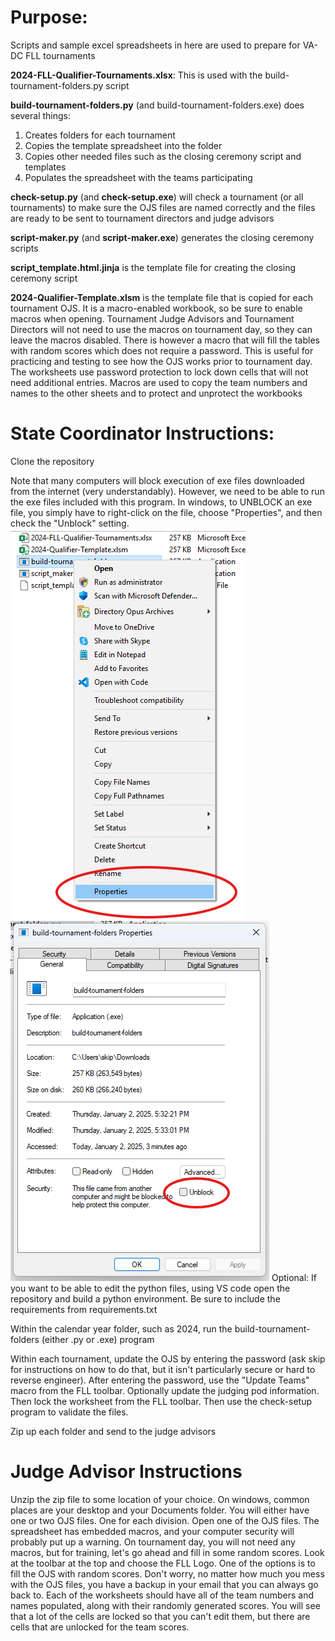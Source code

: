 # Purpose:
Scripts and sample excel spreadsheets in here are used to prepare for VA-DC FLL tournaments

**2024-FLL-Qualifier-Tournaments.xlsx**: This is used with the build-tournament-folders.py script

**build-tournament-folders.py** (and build-tournament-folders.exe) does several things:
1. Creates folders for each tournament
2. Copies the template spreadsheet into the folder
3. Copies other needed files such as the closing ceremony script and templates
4. Populates the spreadsheet with the teams participating

**check-setup.py** (and **check-setup.exe**) will check a tournament (or all tournaments) to make sure the OJS files are named correctly and the files are ready to be sent to tournament directors and judge advisors

**script-maker.py** (and **script-maker.exe**) generates the closing ceremony scripts

**script_template.html.jinja** is the template file for creating the closing ceremony script

**2024-Qualifier-Template.xlsm** is the template file that is copied for each tournament OJS. It is a macro-enabled workbook, so be sure to enable macros when opening. Tournament Judge Advisors and Tournament Directors will not need to use the macros on tournament day, so they can leave the macros disabled. There is however a macro that will fill the tables with random scores which does not require a password. This is useful for practicing and testing to see how the OJS works prior to tournament day. The worksheets use password protection to lock down cells that will not need additional entries.
Macros are used to copy the team numbers and names to the other sheets and to protect and unprotect the workbooks

# State Coordinator Instructions:
Clone the repository

Note that many computers will block execution of exe files downloaded from the internet (very understandably). However, we need to be able to run the exe files included with this program. In windows, to UNBLOCK an exe file, you simply have to right-click on the file, choose "Properties", and then check the "Unblock" setting.
![alt text](images/properties1.png)
![alt text](images/properties2.png)
Optional: If you want to be able to edit the python files, using VS code open the repository and build a python environment. Be sure to include the requirements from requirements.txt

Within the calendar year folder, such as 2024, run the build-tournament-folders (either .py or .exe) program

Within each tournament, update the OJS by entering the password (ask skip for instructions on how to do that, but it isn't particularly secure or hard to reverse engineer). After entering the password, use the "Update Teams" macro from the FLL toolbar. Optionally update the judging pod information. Then lock the worksheet from the FLL toolbar. Then use the check-setup program to validate the files.

Zip up each folder and send to the judge advisors

# Judge Advisor Instructions
Unzip the zip file to some location of your choice. On windows, common places are your desktop and your Documents folder.
You will either have one or two OJS files. One for each division. Open one of the OJS files. The spreadsheet has embedded macros, and your computer security will probably put up a warning. On tournament day, you will not need any macros, but for training, let's go ahead and fill in some random scores. Look at the toolbar at the top and choose the FLL Logo. One of the options is to fill the OJS with random scores. Don't worry, no matter how much you mess with the OJS files, you have a backup in your email that you can always go back to. Each of the worksheets should have all of the team numbers and names populated, along with their randomly generated scores. You will see that a lot of the cells are locked so that you can't edit them, but there are cells that are unlocked for the team scores.

